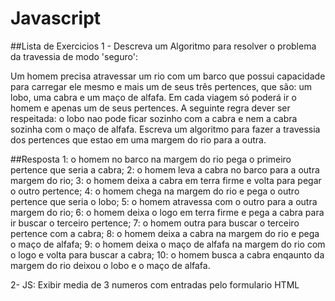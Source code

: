# Javascript

##Lista de Exercicios
1 - Descreva um Algoritmo para resolver o problema da travessia de modo 'seguro':

Um homem precisa atravessar um rio com um barco que possui capacidade para carregar ele mesmo e mais um de seus três pertences, que são:
um lobo, uma cabra e um maço de alfafa. Em cada viagem só poderá ir o homem e apenas um de seus pertences.
A seguinte regra dever ser respeitada: o lobo nao pode ficar sozinho com a cabra e nem a cabra sozinha com o maço de alfafa. Escreva um algoritmo para fazer a travessia dos pertences que estao em uma margem do rio para a outra.

##Resposta
  1: o homem no barco na margem do rio pega o primeiro pertence que seria a cabra;
  2: o homem leva a cabra no barco para a outra margem do rio;
  3: o homem deixa a cabra em terra firme e volta para pegar o outro pertence;
  4: o homem chega na margem do rio e pega o outro pertence que seria o lobo;
  5: o homem atravessa com o outro para a outra margem do rio;
  6: o homem deixa o logo em terra firme e pega a cabra para ir buscar o terceiro pertence;
  7: o homem outra para buscar o terceiro pertence com a cabra;
  8: o homem deixa a cabra na margem do rio e pega o maço de alfafa;
  9: o homem deixa o maço de alfafa na margem do rio com o logo e volta para buscar a cabra;
  10: o homem busca a cabra enqaunto da margem do rio deixou o lobo e o maço de alfafa.
  
  
  
  
  
  
2- JS: Exibir media de 3 numeros com entradas pelo formulario HTML
